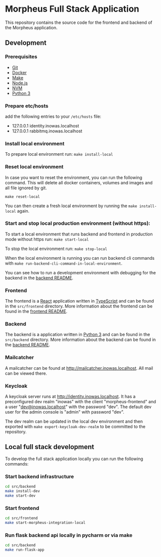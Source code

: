 # Morpheus Full Stack Application

This repository contains the source code for the frontend and backend of the Morpheus application.

## Development

### Prerequisites

- [Git](https://git-scm.com/)
- [Docker](https://www.docker.com/)
- [Make](https://www.gnu.org/software/make/)
- [Node.js](https://nodejs.org/en/)
- [NVM](https://github.com/nvm-sh/nvm)
- [Python 3](https://www.python.org/)

### Prepare etc/hosts

add the following entries to your `/etc/hosts` file:

* 127.0.0.1 identity.inowas.localhost
* 127.0.0.1 rabbitmq.inowas.localhost

### Install local environment

To prepare local environment run:
`make install-local`

### Reset local environment

In case you want to reset the environment, you can run the following command. This will delete all docker containers,
volumes and images and all file ignored by git.

`make reset-local`

You can then create a fresh local environment by running the `make install-local` again.

### Start and stop local production environment (without https):

To start a local environment that runs backend and frontend in production mode without https run:
`make start-local`

To stop the local environment run:
`make stop-local`

When the local environment is running you can run backend cli commands with
`make run-backend-cli-command-in-local-environment`.

You can see how to run a development environment with debugging for the backend in
the [backend README](src/backend/README.md).

### Frontend

The frontend is a [React](https://reactjs.org/) application written in [TypeScript](https://www.typescriptlang.org/) and
can be found in the `src/frontend` directory.
More information about the frontend can be found in the [frontend README](src/frontend/README.md).

### Backend

The backend is a application written in [Python 3](https://www.python.org/) and can be found in the `src/backend`
directory.
More information about the backend can be found in the [backend README](src/backend/README.md).

### Mailcatcher

A mailcatcher can be found at http://mailcatcher.inowas.localhost. All mail can be viewed there.

### Keycloak

A keycloak server runs at http://identity.inowas.localhost. It has a preconfigured dev realm "inowas" with the client
"morpheus-frontend" and a user "dev@inowas.localhost" with the password "dev". The default dev user for the admin
console is "admin" with password "dev".

The dev realm can be updated in the local dev environment and then exported with `make export-keycloak-dev-realm` to be
committed to the repository.

## Local full stack development

To develop the full stack application locally you can run the following commands:

### Start backend infrastructure

```bash
cd src/backend
make install-dev
make start-dev
```

### Start frontend

```bash
cd src/frontend
make start-morpheus-integration-local
```

### Run flask backend api locally in pycharm or via make

```bash
cd src/backend
make run-flask-app
```
